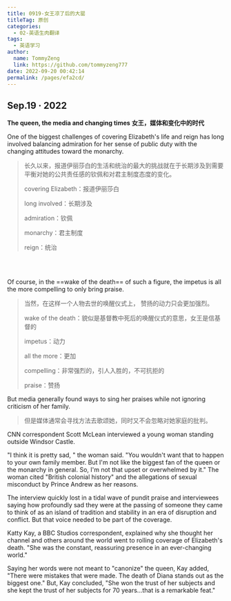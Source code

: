```yaml
---
title: 0919-女王凉了后的大罂
titleTag: 原创
categories: 
  - 02-英语生肉翻译
tags: 
  - 英语学习
author: 
  name: TommyZeng
  link: https://github.com/tommyzeng777
date: 2022-09-20 00:42:14
permalink: /pages/efa2cd/
---
```


## Sep.19 · 2022

**The queen, the media and changing times**
**女王，媒体和变化中的时代**

One of the biggest challenges of covering Elizabeth's life and reign has long involved balancing admiration for her sense of public duty with the changing attitudes toward the monarchy.<!-- more -->
>长久以来，报道伊丽莎白的生活和统治的最大的挑战就在于长期涉及到需要平衡对她的公共责任感的钦佩和对君主制度态度的变化。
>
>covering Elizabeth：报道伊丽莎白
>
>long involved：长期涉及
>
>admiration：钦佩
>
>monarchy：君主制度
>
>reign：统治

<br>
<br>

Of course, in the ==wake of the death== of such a figure, the impetus is all the more compelling to only bring praise.
>当然，在这样一个人物去世的唤醒仪式上，
>赞扬的动力只会更加强烈。
>
>wake of the death：貌似是基督教中死后的唤醒仪式的意思，女王是信基督的
>
>impetus：动力
>
>all the more：更加
>
>compelling：非常强烈的，引人入胜的，不可抗拒的
>
>praise：赞扬


But media generally found ways to sing her praises while not ignoring criticism of her family.
>但是媒体通常会寻找方法去歌颂她，同时又不会忽略对她家庭的批判。

CNN correspondent Scott McLean interviewed a young woman standing outside Windsor Castle.


"I think it is pretty sad, " the woman said. "You wouldn't want that to happen to your own family member. But I'm not like the biggest fan of the queen or the monarchy in general. So, I'm not that upset or overwhelmed by it." The woman cited "British colonial history" and the allegations of sexual misconduct by Prince Andrew as her reasons.


The interview quickly lost in a tidal wave of pundit praise and interviewees saying how profoundly sad they were at the passing of someone they came to think of as an island of tradition and stability in an era of disruption and conflict. But that voice needed to be part of the coverage.


Katty Kay, a BBC Studios correspondent, explained why she thought her channel and others around the world went to rolling coverage of Elizabeth's death. "She was the constant, reassuring presence in an ever-changing world."


Saying her words were not meant to "canonize" the queen, Kay added, "There were mistakes that were made. The death of Diana stands out as the biggest one." But, Kay concluded, "She won the trust of her subjects and she kept the trust of her subjects for 70 years...that is a remarkable feat."
